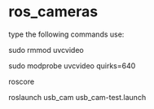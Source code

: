 # ros_cameras

type the following commands use: 

sudo rmmod uvcvideo

sudo modprobe uvcvideo quirks=640




roscore


roslaunch usb_cam usb_cam-test.launch

